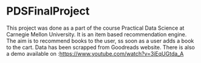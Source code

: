 # PDSFinalProject
This project was done as a part of the course Practical Data Science at Carnegie Mellon University. It is an item based recommendation engine. The aim is to recommend books to the user, ss soon as a user adds a book to the cart. Data has been scrapped from Goodreads website. There is also a demo available on :https://www.youtube.com/watch?v=3iEqUGtda_A
